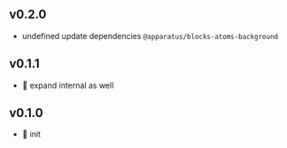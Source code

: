 ## v0.2.0

* undefined update dependencies `@apparatus/blocks-atoms-background`

## v0.1.1

* 🐞 expand internal as well

## v0.1.0

* 🐣 init
